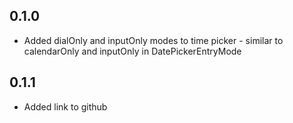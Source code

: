 ## 0.1.0

* Added dialOnly and inputOnly modes to time picker - similar to calendarOnly and inputOnly in DatePickerEntryMode

## 0.1.1

* Added link to github
